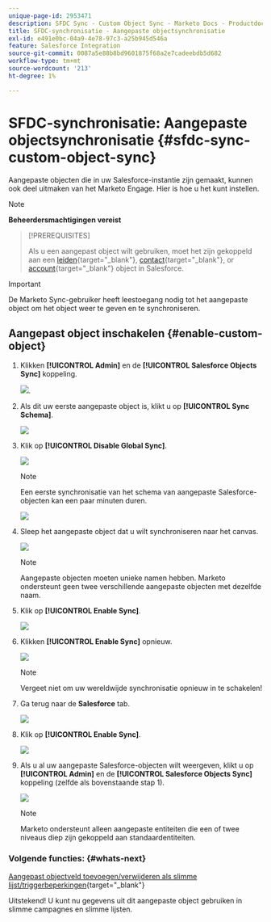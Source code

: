 ```yaml
---
unique-page-id: 2953471
description: SFDC Sync - Custom Object Sync - Marketo Docs - Productdocumentatie
title: SFDC-synchronisatie - Aangepaste objectsynchronisatie
exl-id: e491e0bc-04a9-4e78-97c3-a25b945d546a
feature: Salesforce Integration
source-git-commit: 0087a5e88b8bd9601875f68a2e7cadeebdb5d682
workflow-type: tm+mt
source-wordcount: '213'
ht-degree: 1%

---
```


# SFDC-synchronisatie: Aangepaste objectsynchronisatie {#sfdc-sync-custom-object-sync}

Aangepaste objecten die in uw Salesforce-instantie zijn gemaakt, kunnen ook deel uitmaken van het Marketo Engage. Hier is hoe u het kunt instellen.

>[!NOTE]
>
>**Beheerdersmachtigingen vereist**

>[!PREREQUISITES]
>
>Als u een aangepast object wilt gebruiken, moet het zijn gekoppeld aan een [leiden](/help/marketo/product-docs/crm-sync/salesforce-sync/sfdc-sync-details/sfdc-sync-field-sync.md){target="_blank"}, [contact](/help/marketo/product-docs/crm-sync/salesforce-sync/sfdc-sync-details/sfdc-sync-contact-sync.md){target="_blank"}, or [account](/help/marketo/product-docs/crm-sync/salesforce-sync/sfdc-sync-details/sfdc-sync-account-sync.md){target="_blank"} object in Salesforce.

>[!IMPORTANT]
>
>De Marketo Sync-gebruiker heeft leestoegang nodig tot het aangepaste object om het object weer te geven en te synchroniseren.

## Aangepast object inschakelen  {#enable-custom-object}

1. Klikken **[!UICONTROL Admin]** en de **[!UICONTROL Salesforce Objects Sync]** koppeling.

   ![](assets/image2015-11-19-10-3a28-3a5.png).

1. Als dit uw eerste aangepaste object is, klikt u op **[!UICONTROL Sync Schema]**.

   ![](assets/rtaimage-2.png)

1. Klik op **[!UICONTROL Disable Global Sync]**.

   ![](assets/image2015-4-22-10-3a45-3a0.png)

   >[!NOTE]
   >
   >Een eerste synchronisatie van het schema van aangepaste Salesforce-objecten kan een paar minuten duren.

   ![](assets/image2015-4-22-10-3a45-3a18.png)

1. Sleep het aangepaste object dat u wilt synchroniseren naar het canvas.

   ![](assets/image2015-4-22-10-3a45-3a30.png)

   >[!NOTE]
   >
   >Aangepaste objecten moeten unieke namen hebben. Marketo ondersteunt geen twee verschillende aangepaste objecten met dezelfde naam.

1. Klik op **[!UICONTROL Enable Sync]**.

   ![](assets/image2015-4-22-10-3a45-3a50.png)

1. Klikken **[!UICONTROL Enable Sync]** opnieuw.

   ![](assets/image2015-4-22-10-3a46-3a10.png)

   >[!NOTE]
   >
   >Vergeet niet om uw wereldwijde synchronisatie opnieuw in te schakelen!

1. Ga terug naar de **Salesforce** tab.

   ![](assets/image2015-4-22-10-3a46-3a25.png)

1. Klik op **[!UICONTROL Enable Sync]**.

   ![](assets/image2015-4-22-10-3a50-3a26.png)

1. Als u al uw aangepaste Salesforce-objecten wilt weergeven, klikt u op **[!UICONTROL Admin]** en de **[!UICONTROL Salesforce Objects Sync]** koppeling (zelfde als bovenstaande stap 1).

   ![](assets/image2016-6-23-9-3a28-3a23.png)

   >[!NOTE]
   >
   >Marketo ondersteunt alleen aangepaste entiteiten die een of twee niveaus diep zijn gekoppeld aan standaardentiteiten.

### Volgende functies: {#whats-next}

[Aangepast objectveld toevoegen/verwijderen als slimme lijst/triggerbeperkingen](/help/marketo/product-docs/crm-sync/salesforce-sync/setup/optional-steps/add-remove-custom-object-field-as-smart-list-trigger-constraints.md){target="_blank"}

Uitstekend! U kunt nu gegevens uit dit aangepaste object gebruiken in slimme campagnes en slimme lijsten.

